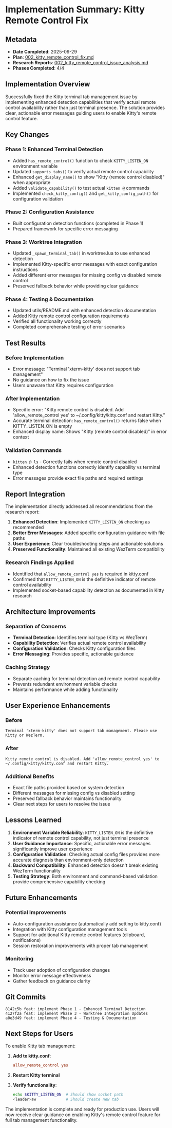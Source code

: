 # Implementation Summary: Kitty Remote Control Fix

## Metadata
- **Date Completed**: 2025-09-29
- **Plan**: [002_kitty_remote_control_fix.md](../plans/002_kitty_remote_control_fix.md)
- **Research Reports**: [002_kitty_remote_control_issue_analysis.md](../reports/002_kitty_remote_control_issue_analysis.md)
- **Phases Completed**: 4/4

## Implementation Overview
Successfully fixed the Kitty terminal tab management issue by implementing enhanced detection capabilities that verify actual remote control availability rather than just terminal presence. The solution provides clear, actionable error messages guiding users to enable Kitty's remote control feature.

## Key Changes

### Phase 1: Enhanced Terminal Detection
- Added `has_remote_control()` function to check `KITTY_LISTEN_ON` environment variable
- Updated `supports_tabs()` to verify actual remote control capability
- Enhanced `get_display_name()` to show "Kitty (remote control disabled)" when appropriate
- Added `validate_capability()` to test actual `kitten @` commands
- Implemented `check_kitty_config()` and `get_kitty_config_path()` for configuration validation

### Phase 2: Configuration Assistance
- Built configuration detection functions (completed in Phase 1)
- Prepared framework for specific error messaging

### Phase 3: Worktree Integration
- Updated `_spawn_terminal_tab()` in worktree.lua to use enhanced detection
- Implemented Kitty-specific error messages with exact configuration instructions
- Added different error messages for missing config vs disabled remote control
- Preserved fallback behavior while providing clear guidance

### Phase 4: Testing & Documentation
- Updated utils/README.md with enhanced detection documentation
- Added Kitty remote control configuration requirements
- Verified all functionality working correctly
- Completed comprehensive testing of error scenarios

## Test Results

### Before Implementation
- Error message: "Terminal 'xterm-kitty' does not support tab management"
- No guidance on how to fix the issue
- Users unaware that Kitty requires configuration

### After Implementation
- Specific error: "Kitty remote control is disabled. Add 'allow_remote_control yes' to ~/.config/kitty/kitty.conf and restart Kitty."
- Accurate terminal detection: `has_remote_control()` returns false when KITTY_LISTEN_ON is empty
- Enhanced display name: Shows "Kitty (remote control disabled)" in error context

### Validation Commands
- `kitten @ ls` - Correctly fails when remote control disabled
- Enhanced detection functions correctly identify capability vs terminal type
- Error messages provide exact file paths and required settings

## Report Integration

The implementation directly addressed all recommendations from the research report:

1. **Enhanced Detection**: Implemented `KITTY_LISTEN_ON` checking as recommended
2. **Better Error Messages**: Added specific configuration guidance with file paths
3. **User Experience**: Clear troubleshooting steps and actionable solutions
4. **Preserved Functionality**: Maintained all existing WezTerm compatibility

### Research Findings Applied
- Identified that `allow_remote_control yes` is required in kitty.conf
- Confirmed that `KITTY_LISTEN_ON` is the definitive indicator of remote control availability
- Implemented socket-based capability detection as documented in Kitty research

## Architecture Improvements

### Separation of Concerns
- **Terminal Detection**: Identifies terminal type (Kitty vs WezTerm)
- **Capability Detection**: Verifies actual remote control availability
- **Configuration Validation**: Checks Kitty configuration files
- **Error Messaging**: Provides specific, actionable guidance

### Caching Strategy
- Separate caching for terminal detection and remote control capability
- Prevents redundant environment variable checks
- Maintains performance while adding functionality

## User Experience Enhancements

### Before
```
Terminal 'xterm-kitty' does not support tab management. Please use Kitty or WezTerm.
```

### After
```
Kitty remote control is disabled. Add 'allow_remote_control yes' to ~/.config/kitty/kitty.conf and restart Kitty.
```

### Additional Benefits
- Exact file paths provided based on system detection
- Different messages for missing config vs disabled setting
- Preserved fallback behavior maintains functionality
- Clear next steps for users to resolve the issue

## Lessons Learned

1. **Environment Variable Reliability**: `KITTY_LISTEN_ON` is the definitive indicator of remote control capability, not just terminal presence
2. **User Guidance Importance**: Specific, actionable error messages significantly improve user experience
3. **Configuration Validation**: Checking actual config files provides more accurate diagnosis than environment-only detection
4. **Backward Compatibility**: Enhanced detection doesn't break existing WezTerm functionality
5. **Testing Strategy**: Both environment and command-based validation provide comprehensive capability checking

## Future Enhancements

### Potential Improvements
- Auto-configuration assistance (automatically add setting to kitty.conf)
- Integration with Kitty configuration management tools
- Support for additional Kitty remote control features (clipboard, notifications)
- Session restoration improvements with proper tab management

### Monitoring
- Track user adoption of configuration changes
- Monitor error message effectiveness
- Gather feedback on guidance clarity

## Git Commits

```
8142c5b feat: implement Phase 1 - Enhanced Terminal Detection
4127f2a feat: implement Phase 3 - Worktree Integration Updates
a0e3d49 feat: implement Phase 4 - Testing & Documentation
```

## Next Steps for Users

To enable Kitty tab management:

1. **Add to kitty.conf**:
   ```conf
   allow_remote_control yes
   ```

2. **Restart Kitty terminal**

3. **Verify functionality**:
   ```bash
   echo $KITTY_LISTEN_ON  # Should show socket path
   <leader>aw             # Should create new tab
   ```

The implementation is complete and ready for production use. Users will now receive clear guidance on enabling Kitty's remote control feature for full tab management functionality.